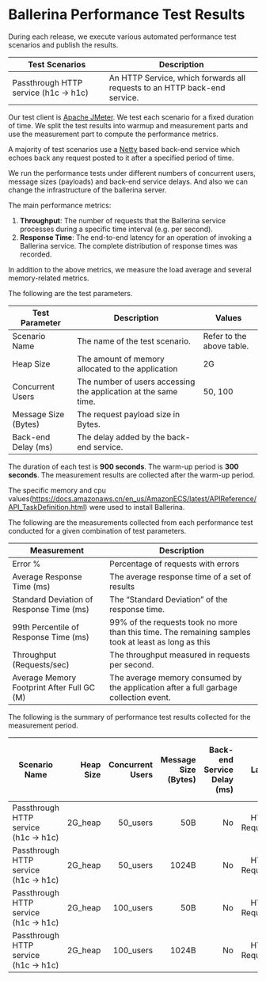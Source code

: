 # Ballerina Performance Test Results

During each release, we execute various automated performance test scenarios and publish the results.

| Test Scenarios | Description |
| --- | --- |
| Passthrough HTTP service (h1c -> h1c) | An HTTP Service, which forwards all requests to an HTTP back-end service. |

Our test client is [Apache JMeter](https://jmeter.apache.org/index.html). We test each scenario for a fixed duration of
time. We split the test results into warmup and measurement parts and use the measurement part to compute the
performance metrics.

A majority of test scenarios use a [Netty](https://netty.io/) based back-end service which echoes back any request
posted to it after a specified period of time.

We run the performance tests under different numbers of concurrent users, message sizes (payloads) and back-end service
delays. And also we can change the infrastructure of the ballerina server.

The main performance metrics:

1. **Throughput**: The number of requests that the Ballerina service processes during a specific time interval (e.g. per second).
2. **Response Time**: The end-to-end latency for an operation of invoking a Ballerina service. The complete distribution of response times was recorded.

In addition to the above metrics, we measure the load average and several memory-related metrics.

The following are the test parameters.

| Test Parameter | Description | Values |
| --- | --- | --- |
| Scenario Name | The name of the test scenario. | Refer to the above table. |
| Heap Size | The amount of memory allocated to the application | 2G |
| Concurrent Users | The number of users accessing the application at the same time. | 50, 100 |
| Message Size (Bytes) | The request payload size in Bytes. |  |
| Back-end Delay (ms) | The delay added by the back-end service. |  |

The duration of each test is **900 seconds**. The warm-up period is **300 seconds**.
The measurement results are collected after the warm-up period.

The specific memory and cpu values(https://docs.amazonaws.cn/en_us/AmazonECS/latest/APIReference/API_TaskDefinition.html) were used to install Ballerina.

The following are the measurements collected from each performance test conducted for a given combination of
test parameters.

| Measurement | Description |
| --- | --- |
| Error % | Percentage of requests with errors |
| Average Response Time (ms) | The average response time of a set of results |
| Standard Deviation of Response Time (ms) | The “Standard Deviation” of the response time. |
| 99th Percentile of Response Time (ms) | 99% of the requests took no more than this time. The remaining samples took at least as long as this |
| Throughput (Requests/sec) | The throughput measured in requests per second. |
| Average Memory Footprint After Full GC (M) | The average memory consumed by the application after a full garbage collection event. |

The following is the summary of performance test results collected for the measurement period.

|  Scenario Name | Heap Size | Concurrent Users | Message Size (Bytes) | Back-end Service Delay (ms) | Label | # Samples | Error Count | Error % | Throughput (Requests/sec) | Average Response Time (ms) | Average Users in the System | Standard Deviation of Response Time (ms) | Minimum Response Time (ms) | 75th Percentile of Response Time (ms) | 90th Percentile of Response Time (ms) | 95th Percentile of Response Time (ms) | 98th Percentile of Response Time (ms) | 99th Percentile of Response Time (ms) | 99.9th Percentile of Response Time (ms) | Received (KB/sec) | Sent (KB/sec) |
|---|---:|---:|---:|---:|---:|---:|---:|---:|---:|---:|---:|---:|---:|---:|---:|---:|---:|---:|---:|---:|---:|
|  Passthrough HTTP service (h1c -> h1c) | 2G_heap | 50_users | 50B | No | HTTP Request | 3642896 | 0 | 0 | 6071.98 | 8.21 | 49 | 2.22 | 1 | 9 | 11 | 12 | 14 | 15 | 17 | 1049.55 | 1369.75 |
|  Passthrough HTTP service (h1c -> h1c) | 2G_heap | 50_users | 1024B | No | HTTP Request | 3679257 | 0 | 0 | 6132.67 | 8.12 | 49 | 1.95 | 1 | 9 | 11 | 12 | 13 | 14 | 16 | 6905.24 | 7228.64 |
|  Passthrough HTTP service (h1c -> h1c) | 2G_heap | 100_users | 50B | No | HTTP Request | 3582986 | 0 | 0 | 5971.95 | 16.71 | 99 | 4.1 | 1 | 19 | 22 | 24 | 27 | 28 | 31 | 1032.26 | 1347.19 |
|  Passthrough HTTP service (h1c -> h1c) | 2G_heap | 100_users | 1024B | No | HTTP Request | 3633040 | 0 | 0 | 6055.25 | 16.48 | 99 | 3.84 | 1 | 19 | 22 | 23 | 25 | 27 | 30 | 6818.07 | 7137.39 |
